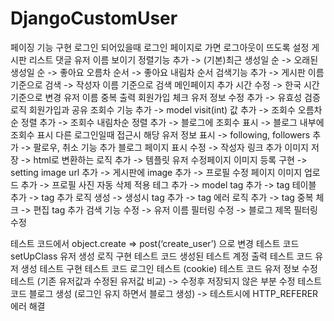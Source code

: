 # DjangoCustomUser
페이징 기능 구현
로그인 되어있을때 로그인 페이지로 가면 로그아웃이 뜨도록 설정
게시판 리스트 댓글 유저 이름 보이기
정렬기능 추가
	-> (기본)최근 생성일 순
	-> 오래된 생성일 순
	-> 좋아요 오름차 순서
	-> 좋아요 내림차 순서
검색기능 추가
	-> 게시판 이름 기준으로 검색
	-> 작성자 이름 기준으로 검색
메인페이지 추가 
시간 수정
	-> 한국 시간 기준으로 변경
유저 이름 중복 출력
회원가입 체크
유저 정보 수정 추가
	-> 유효성 검증 로직 회원가입과 공유
조회수 기능 추가
	-> model visit(int) 값 추가 
	-> 조회수 오름차순 정렬 추가
	-> 조회수 내림차순 정렬 추가
	-> 블로그에 조회수 표시
	-> 블로그 내부에 조회수 표시
다른 로그인일때 접근시 해당 유저 정보 표시
	-> following, followers 추가
	-> 팔로우, 취소 기능 추가 
블로그 페이지 표시 수정
	-> 작성자 링크 추가
이미지 저장
	-> html로 변환하는 로직 추가 
	-> 템플릿 유저 수정페이지 이미지 등록 구현
	-> setting image url 추가
	-> 게시판에 image 추가
	-> 프로필 수정 페이지 이미지 업로드 추가
	-> 프로필 사진 자동 삭제 적용
테그 추가
	-> model tag 추가
	-> tag 테이블 추가
	-> tag 추가 로직 생성
	-> 생성시 tag 추가
	-> tag 에러 로직 추가
	-> tag 중복 체크
	-> 편집 tag 추가
검색 기능 수정
	-> 유저 이름 필터링 수정
	-> 블로그 제목 필터링 수정

테스트 코드에서 object.create => post(‘create_user’) 으로 변경
테스트 코드 setUpClass 유저 생성 로직 구현
테스트 코드 생성된 테스트 계정 출력
테스트 코드 유저 생성 테스트 구현
테스트 코드 로그인 테스트 (cookie)
테스트 코드 유저 정보 수정 테스트 (기존 유저값과 수정된 유저값 비교)
	-> 수정후 저장되지 않은 부분 수정
테스트 코드 블로그 생성 (로그인 유지 하면서 블로그 생성)
	-> 테스트시에 HTTP_REFERER 에러 해결
